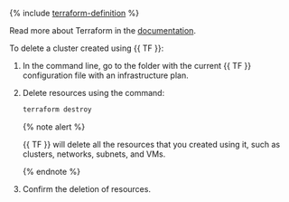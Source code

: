 {% include [terraform-definition](../../_tutorials/terraform-definition.md) %}

Read more about Terraform in the [documentation](../../tutorials/infrastructure-management/terraform-quickstart.md#install-terraform).

To delete a cluster created using {{ TF }}:

1. In the command line, go to the folder with the current {{ TF }} configuration file with an infrastructure plan.

1. Delete resources using the command:

    ```bash
    terraform destroy
    ```

    {% note alert %}

    {{ TF }} will delete all the resources that you created using it, such as clusters, networks, subnets, and VMs.

    {% endnote %}

1. Confirm the deletion of resources.

